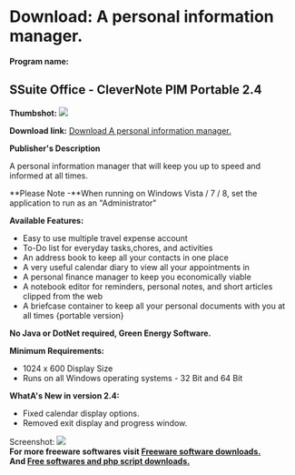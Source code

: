# Download: A personal information manager.

**Program name:**

## SSuite Office - CleverNote PIM Portable 2.4

  
**Thumbshot:** ![](http://www.freewarefiles.com/screenshot/ssuite_clvrnote_md.jpg)   
  
**Download link:** [Download A personal information manager.](http://freesoftwares.boysofts.com/SSuite-Office-CleverNote-PIM-Portable_program_56935.html)  
  


**Publisher's Description**  
  


A personal information manager that will keep you up to speed and informed at all times. 

**Please Note -**When running on Windows Vista / 7 / 8, set the application to run as an "Administrator"

**Available Features:**

  * Easy to use multiple travel expense account 
  * To-Do list for everyday tasks,chores, and activities 
  * An address book to keep all your contacts in one place 
  * A very useful calendar diary to view all your appointments in 
  * A personal finance manager to keep you economically viable 
  * A notebook editor for reminders, personal notes, and short articles clipped from the web 
  * A briefcase container to keep all your personal documents with you at all times {portable version} 

**No Java or DotNet required, Green Energy Software.**

**Minimum Requirements:**

  * 1024 x 600 Display Size 
  * Runs on all Windows operating systems - 32 Bit and 64 Bit 

**WhatA's New in version 2.4:**

  * Fixed calendar display options. 
  * Removed exit display and progress window. 

  
  
Screenshot: ![](http://www.freewarefiles.com/screenshot/ssuite_clvrnote.jpg)   
**For more freeware softwares visit [Freeware software downloads.](http://freesoftwares.boysofts.com/)**   
**And [Free softwares and php script downloads.](http://www.boysofts.com/)**
